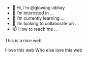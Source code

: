 - 👋 Hi, I’m @glowing-abhay
- 👀 I’m interested in ...
- 🌱 I’m currently learning ...
- 💞️ I’m looking to collaborate on ...
- 📫 How to reach me ...

<!---
glowing-abhay/glowing-abhay is a ✨ special ✨ repository because its `README.md` (this file) appears on your GitHub profile.
You can click the Preview link to take a look at your changes.
--->This is a nice web 
I love this web
Who else love this web
